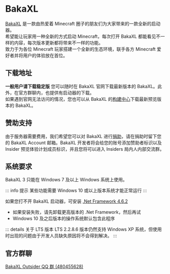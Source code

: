 # BakaXL

[BakaXL](https://www.bakaxl.com) 是一款由热爱着 Minecraft 圈子的朋友们为大家带来的一款全新的启动器。  
希望能让玩家用一种全新的方式启动 Minecraft，每次打开 BakaXL 都能看见不一样的内容，每次版本更新都将带来不一样的功能。  
致力于为各位 Minecraft 玩家搭建一个全新的生态环境，联手各方 Minecraft 爱好者并将用户的体验放在首位。

## 下载地址

**一般用户请下载稳定版**
您可以随时在 BakaXL 官网下载最新版本的 BakaXL。此外，在官方群聊内，也提供有启动器的下载。  
如果遇到官网无法访问的情况，您也可以从 BakaXL 的[构建中心](http://jk-insider.bakaxl.com:8888)下载最新预览版本的 BakaXL。

## 赞助支持

由于服务器需要费用，我们希望您可以对 BakaXL 进行[捐助](https://afdian.net/@TT702)，请在捐助时留下您的 BakaXL Account 邮箱。BakaXL 开发者将会给您的账号添加赞助者标识以及 Insider 预览体验计划成员标识，并且您将可以进入 Insiders 局内人内部交流群。

## 系统要求

BakaXL 3 只能在 Windows 7 及以上 Windows 系统上使用。

::: info 提示
某些功能需要 Windows 10 或以上版本系统才能正常运行
:::

如果您打不开 BakaXL 启动器，可安装 [.Net Framework 4.6.2](https://dotnet.microsoft.com/zh-cn/download/dotnet-framework/thank-you/net462-offline-installer)

- 如果安装失败，请先卸载更高版本的 .Net Framework，然后再试
- Windows 10 及之后版本的操作系统默认包含此程序

::: details 关于 LTS 版本
LTS 2.2.8.6 版本仍然支持 Windows XP 系统，但使用时出现的问题由于开发人员缺失原因将不会得到解决。
:::

## 官方群聊

[BakaXL Outsider QQ 群 (480455628)](https://jq.qq.com/?_wv=1027&k=U1ZY0qbg)
